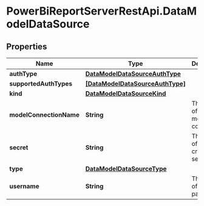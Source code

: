 # PowerBiReportServerRestApi.DataModelDataSource

## Properties
Name | Type | Description | Notes
------------ | ------------- | ------------- | -------------
**authType** | [**DataModelDataSourceAuthType**](DataModelDataSourceAuthType.md) |  | [optional] 
**supportedAuthTypes** | [**[DataModelDataSourceAuthType]**](DataModelDataSourceAuthType.md) |  | [optional] 
**kind** | [**DataModelDataSourceKind**](DataModelDataSourceKind.md) |  | [optional] 
**modelConnectionName** | **String** | The name of the model connection. | [optional] 
**secret** | **String** | The value of the credential secret. | [optional] 
**type** | [**DataModelDataSourceType**](DataModelDataSourceType.md) |  | [optional] 
**username** | **String** | The name of the parameter. | [optional] 


